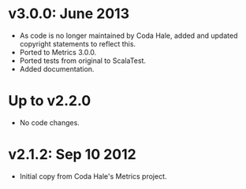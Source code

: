 v3.0.0: June 2013
=================

* As code is no longer maintained by Coda Hale, added and updated copyright statements to reflect this.
* Ported to Metrics 3.0.0.
* Ported tests from original to ScalaTest.
* Added documentation.

Up to v2.2.0
============

* No code changes.


v2.1.2: Sep 10 2012
===================

* Initial copy from Coda Hale's Metrics project.

